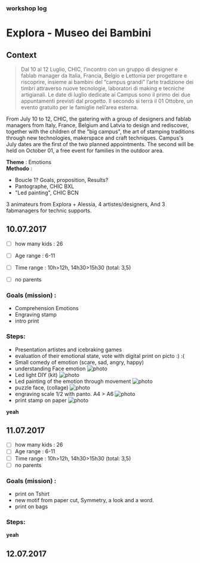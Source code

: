 ### workshop log
# Explora - Museo dei Bambini
## Context
> Dal 10 al 12 Luglio, CHIC, l’incontro con un gruppo di designer e fablab manager da Italia, Francia, Belgio e Lettonia per progettare e riscoprire, insieme ai bambini del “campus grandi” l’arte tradizione dei timbri attraverso nuove tecnologie, laboratori di making e tecniche artigianali.
> Le date di luglio dedicate ai Campus sono il primo dei due appuntamenti previsti dal progetto. Il secondo si terrà il 01 Ottobre, un evento gratuito per le famiglie nell’area esterna.

From July 10 to 12, CHIC, the gatering with a group of designers and fablab managers from Italy, France, Belgium and Latvia to design and rediscover, together with the children of the "big campus", the art of stamping traditions through new technologies, makerspace and craft techniques. Campus's July dates are the first of the two planned appointments. The second will be held on October 01, a free event for families in the outdoor area.

**Theme** : Emotions   
**Methodo** :   
- Boucle 1? Goals, proposition, Results?
- Pantographe, CHIC BXL
- "Led painting", CHIC BCN

3 animateurs from Explora + Alessia, 
4 artistes/designers, 
And 3 fabmanagers for technic supports.

## 10.07.2017
- [ ] how many kids : 26
- [ ] Age range : 6-11
- [ ] Time range : 10h>12h, 14h30>15h30 (total: 3,5)
- [ ] no parents


### Goals (mission) : 
- Comprehension Emotions
- Engraving stamp
- intro print
### Steps: 
- Presentation artistes and icebraking games
- evaluation of their emotional state, vote with digital print on picto :) :( 
- Small comedy of emotion (scare, sad, angry, happy)
- understanding Face emotion
![photo](https://user-images.githubusercontent.com/12049360/28070401-0ea44430-664d-11e7-9d1b-36f91f5feb77.png)
- Led light DIY (kit)
![photo](https://user-images.githubusercontent.com/12049360/28070417-23d10c62-664d-11e7-8833-cdf726ed7e75.png)
- Led painting of the emotion through movement
![photo](https://user-images.githubusercontent.com/12049360/28070432-31c78152-664d-11e7-8b1b-21c03becf233.png)
- puzzle face, (collage)
![photo](https://user-images.githubusercontent.com/12049360/28070505-701e5246-664d-11e7-8138-7f7da88e7d04.png)
- engraving scale 1/2 with panto. A4 > A6
![photo]()
- print stamp on paper
![photo](https://user-images.githubusercontent.com/12049360/28074145-1fc5d516-6658-11e7-8fdb-ee0878bc1d51.png)

**yeah**

## 11.07.2017
- [ ] how many kids : 26
- [ ] Age range : 6-11
- [ ] Time range : 10h>12h, 14h30>15h30 (total: 3,5)
- [ ] no parents

### Goals (mission) : 
- print on Tshirt
- new motif from paper cut, Symmetry, a look and a word.
- print on bags
### Steps: 


**yeah**


## 12.07.2017
